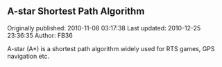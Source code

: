 ## A-star Shortest Path Algorithm 
Originally published: 2010-11-08 03:17:38 
Last updated: 2010-12-25 23:36:35 
Author: FB36  
 
A-star (A*) is a shortest path algorithm widely used for RTS games, GPS navigation etc.